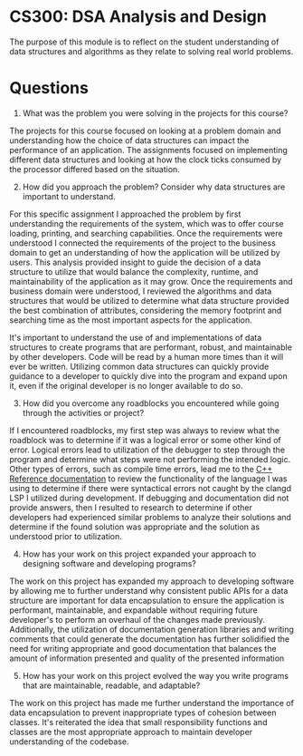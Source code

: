 # CS300: DSA Analysis and Design

The purpose of this module is to reflect on the student understanding of data structures and algorithms as they relate to solving real world problems.

# Questions

1. What was the problem you were solving in the projects for this course?

The projects for this course focused on looking at a problem domain and understanding how the choice of data structures can impact the performance of an application. The assignments focused on implementing different data structures and looking at how the clock ticks consumed by the processor differed based on the situation.

2. How did you approach the problem? Consider why data structures are important to understand.

For this specific assignment I approached the problem by first understanding the requirements of the system, which was to offer course loading, printing, and searching capabilities. Once the requirements were understood I connected the requirements of the project to the business domain to get an understanding of how the application will be utilized by users. This analysis provided insight to guide the decision of a data structure to utilize that would balance the complexity, runtime, and maintainability of the application as it may grow. Once the requirements and business domain were understood, I reviewed the algorithms and data structures that would be utilized to determine what data structure provided the best combination of attributes, considering the memory footprint and searching time as the most important aspects for the application.

It's important to understand the use of and implementations of data structures to create programs that are performant, robust, and maintainable by other developers. Code will be read by a human more times than it will ever be written. Utilizing common data structures can quickly provide guidance to a developer to quickly dive into the program and expand upon it, even if the original developer is no longer available to do so.

3. How did you overcome any roadblocks you encountered while going through the activities or project?

If I encountered roadblocks, my first step was always to review what the roadblock was to determine if it was a logical error or some other kind of error. Logical errors lead to utilization of the debugger to step through the program and determine what steps were not performing the intended logic. Other types of errors, such as compile time errors, lead me to the [C++ Reference documentation](https://cppreference.com/) to review the functionality of the language I was using to determine if there were syntactical errors not caught by the clangd LSP I utilized during development. If debugging and documentation did not provide answers, then I resulted to research to determine if other developers had experienced similar problems to analyze their solutions and determine if the found solution was appropriate and the solution as understood prior to utilization.

4. How has your work on this project expanded your approach to designing software and developing programs?

The work on this project has expanded my approach to developing software by allowing me to further understand why consistent public APIs for a data structure are important for data encapsulation to ensure the application is performant, maintainable, and expandable without requiring future developer's to perform an overhaul of the changes made previously. Additionally, the utilization of documentation generation libraries and writing comments that could generate the documentation has further solidified the need for writing appropriate and good documentation that balances the amount of information presented and quality of the presented information

5. How has your work on this project evolved the way you write programs that are maintainable, readable, and adaptable?

The work on this project has made me further understand the importance of data encapsulation to prevent inappropriate types of cohesion between classes. It's reiterated the idea that small responsibility functions and classes are the most appropriate approach to maintain developer understanding of the codebase.
